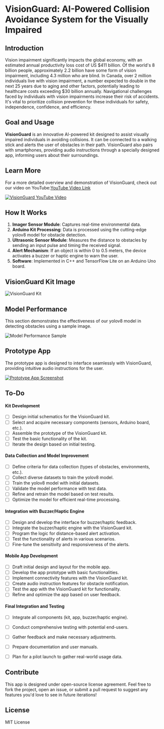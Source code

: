 # VisionGuard: AI-Powered Collision Avoidance System for the Visually Impaired

## Introduction

Vision impairment significantly impacts the global economy, with an estimated annual productivity loss cost of US $411 billion. Of the world's 8 billion people, approximately 2.2 billion have some form of vision impairment, including 4.3 million who are blind. In Canada, over 2 million individuals live with vision impairment, a number expected to double in the next 25 years due to aging and other factors, potentially leading to healthcare costs exceeding $30 billion annually. Navigational challenges faced by individuals with vision impairments increase their risk of accidents. It's vital to prioritize collision prevention for these individuals for safety, independence, confidence, and efficiency.

## Goal and Usage

**VisionGuard** is an innovative AI-powered kit designed to assist visually impaired individuals in avoiding collisions. It can be connected to a walking stick and alerts the user of obstacles in their path. VisionGuard also pairs with smartphones, providing audio instructions through a specially designed app, informing users about their surroundings.

## Learn More

For a more detailed overview and demonstration of VisionGuard, check out our video on YouTube:[YouTube Video Link](https://youtu.be/5Dpk4dlQ5Rc)

[![VisionGuard YouTube Video](https://img.youtube.com/vi/5Dpk4dlQ5Rc/0.jpg)](https://youtu.be/5Dpk4dlQ5Rc)

## How It Works

1. **Imager Sensor Module**: Captures real-time environmental data.
2. **Arduino Kit Processing**: Data is processed using the cutting-edge yolov8 model for obstacle detection.
3. **Ultrasonic Sensor Module**: Measures the distance to obstacles by sending an input pulse and timing the received signal.
4. **Alert Mechanism**: If an object is within 0 to 0.5 meters, the device activates a buzzer or haptic engine to warn the user.
5. **Software**: Implemented in C++ and TensorFlow Lite on an Arduino Uno board.

## VisionGuard Kit Image

![VisionGuard Kit](dummy-link-to-kit-image.jpg)

## Model Performance

This section demonstrates the effectiveness of our yolov8 model in detecting obstacles using a sample image.

![Model Performance Sample](dummy-link-to-model-performance-image.jpg)

## Prototype App

The prototype app is designed to interface seamlessly with VisionGuard, providing intuitive audio instructions for the user.

[![Prototype App Screenshot](dummy-link-to-app-prototype-image.jpg)](https://www.figma.com/proto/rpRvNo1BV3Ocuzlqvte41x/VisionGuard?type=design&node-id=28-104&t=4Z5TPHpWhHfBHAi6-1&scaling=scale-down&page-id=0%3A1&starting-point-node-id=28%3A104&show-proto-sidebar=1&mode=design)

## To-Do

#### Kit Development

- [ ] Design initial schematics for the VisionGuard kit.
- [ ] Select and acquire necessary components (sensors, Arduino board, etc.).
- [ ] Assemble the prototype of the VisionGuard kit.
- [ ] Test the basic functionality of the kit.
- [ ] Iterate the design based on initial testing.

#### Data Collection and Model Improvement

- [ ] Define criteria for data collection (types of obstacles, environments, etc.).
- [ ] Collect diverse datasets to train the yolov8 model.
- [ ] Train the yolov8 model with initial datasets.
- [ ] Validate the model performance with test data.
- [ ] Refine and retrain the model based on test results.
- [ ] Optimize the model for efficient real-time processing.

#### Integration with Buzzer/Haptic Engine

- [ ] Design and develop the interface for buzzer/haptic feedback.
- [ ] Integrate the buzzer/haptic engine with the VisionGuard kit.
- [ ] Program the logic for distance-based alert activation.
- [ ] Test the functionality of alerts in various scenarios.
- [ ] Fine-tune the sensitivity and responsiveness of the alerts.

#### Mobile App Development

- [ ] Draft initial design and layout for the mobile app.
- [ ] Develop the app prototype with basic functionalities.
- [ ] Implement connectivity features with the VisionGuard kit.
- [ ] Create audio instruction features for obstacle notification.
- [ ] Test the app with the VisionGuard kit for functionality.
- [ ] Refine and optimize the app based on user feedback.

#### Final Integration and Testing

- [ ] Integrate all components (kit, app, buzzer/haptic engine).
- [ ] Conduct comprehensive testing with potential end-users.
- [ ] Gather feedback and make necessary adjustments.
- [ ] Prepare documentation and user manuals.
- [ ] Plan for a pilot launch to gather real-world usage data.


## Contribute

This app is designed under open-source license agreement. Feel free to fork the project, open an issue, or submit a pull request to suggest any features you'd love to see in future iterations!


## License

MIT License
